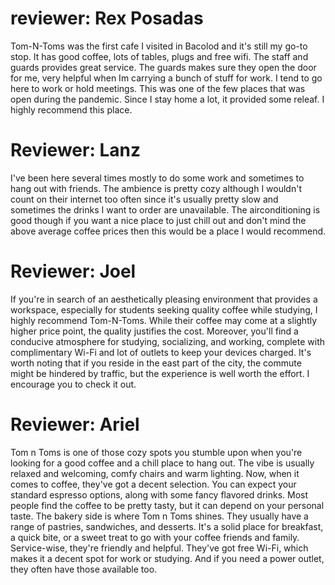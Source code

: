 # reviewer: Rex Posadas

Tom-N-Toms was the first cafe I visited in Bacolod and it's still my go-to stop. It has good coffee, lots of tables, plugs and free wifi.  The staff and guards provides great service.
The guards makes sure they open the door for me, very helpful when Im carrying a bunch of stuff for work. I tend to go here to work or hold meetings. This was one of the few places that was open during the pandemic. Since I stay home a lot, it provided some releaf. I highly recommend this place. 


# Reviewer: Lanz

I've been here several times mostly to do some work and sometimes to hang out with friends. The ambience is pretty cozy although I wouldn't count on their internet too often since it's usually pretty slow and sometimes the drinks I want to order are unavailable. The airconditioning is good though if you want a nice place to just chill out and don't mind the above average coffee prices then this would be a place I would recommend.


# Reviewer: Joel

If you're in search of an aesthetically pleasing environment that provides a workspace, especially for students seeking quality coffee while studying, I highly recommend Tom-N-Toms. While their coffee may come at a slightly higher price point, the quality justifies the cost. Moreover, you'll find a conducive atmosphere for studying, socializing, and working, complete with complimentary Wi-Fi and lot of outlets to keep your devices charged. It's worth noting that if you reside in the east part of the city, the commute might be hindered by traffic, but the experience is well worth the effort. I encourage you to check it out.

# Reviewer: Ariel

Tom n Toms is one of those cozy spots you stumble upon when you're looking for a good coffee and a chill place to hang out. The vibe is usually relaxed and welcoming, comfy chairs and warm lighting. Now, when it comes to coffee, they've got a decent selection. You can expect your standard espresso options, along with some fancy flavored drinks. Most people find the coffee to be pretty tasty, but it can depend on your personal taste. The bakery side is where Tom n Toms shines. They usually have a range of pastries, sandwiches, and desserts. It's a solid place for breakfast, a quick bite, or a sweet treat to go with your coffee friends and family. Service-wise, they're friendly and helpful. They've got free Wi-Fi, which makes it a decent spot for work or studying. And if you need a power outlet, they often have those available too.